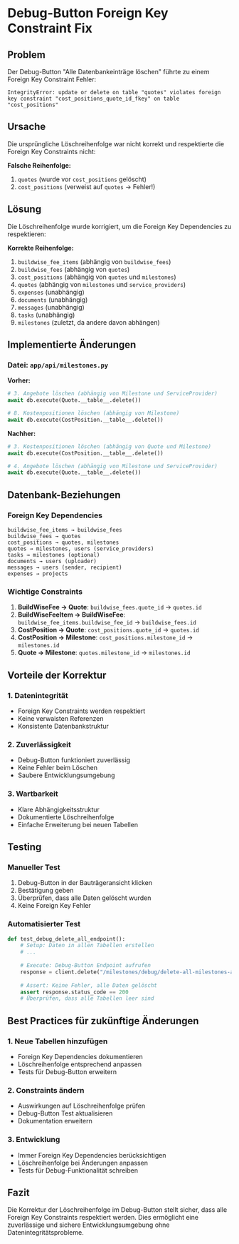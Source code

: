 # Debug-Button Foreign Key Constraint Fix

## Problem

Der Debug-Button "Alle Datenbankeinträge löschen" führte zu einem Foreign Key Constraint Fehler:

```
IntegrityError: update or delete on table "quotes" violates foreign key constraint "cost_positions_quote_id_fkey" on table "cost_positions"
```

## Ursache

Die ursprüngliche Löschreihenfolge war nicht korrekt und respektierte die Foreign Key Constraints nicht:

**Falsche Reihenfolge:**
1. `quotes` (wurde vor `cost_positions` gelöscht)
2. `cost_positions` (verweist auf `quotes` → Fehler!)

## Lösung

Die Löschreihenfolge wurde korrigiert, um die Foreign Key Dependencies zu respektieren:

**Korrekte Reihenfolge:**
1. `buildwise_fee_items` (abhängig von `buildwise_fees`)
2. `buildwise_fees` (abhängig von `quotes`)
3. `cost_positions` (abhängig von `quotes` und `milestones`)
4. `quotes` (abhängig von `milestones` und `service_providers`)
5. `expenses` (unabhängig)
6. `documents` (unabhängig)
7. `messages` (unabhängig)
8. `tasks` (unabhängig)
9. `milestones` (zuletzt, da andere davon abhängen)

## Implementierte Änderungen

### Datei: `app/api/milestones.py`

**Vorher:**
```python
# 3. Angebote löschen (abhängig von Milestone und ServiceProvider)
await db.execute(Quote.__table__.delete())

# 8. Kostenpositionen löschen (abhängig von Milestone)
await db.execute(CostPosition.__table__.delete())
```

**Nachher:**
```python
# 3. Kostenpositionen löschen (abhängig von Quote und Milestone)
await db.execute(CostPosition.__table__.delete())

# 4. Angebote löschen (abhängig von Milestone und ServiceProvider)
await db.execute(Quote.__table__.delete())
```

## Datenbank-Beziehungen

### Foreign Key Dependencies

```
buildwise_fee_items → buildwise_fees
buildwise_fees → quotes
cost_positions → quotes, milestones
quotes → milestones, users (service_providers)
tasks → milestones (optional)
documents → users (uploader)
messages → users (sender, recipient)
expenses → projects
```

### Wichtige Constraints

1. **BuildWiseFee → Quote**: `buildwise_fees.quote_id` → `quotes.id`
2. **BuildWiseFeeItem → BuildWiseFee**: `buildwise_fee_items.buildwise_fee_id` → `buildwise_fees.id`
3. **CostPosition → Quote**: `cost_positions.quote_id` → `quotes.id`
4. **CostPosition → Milestone**: `cost_positions.milestone_id` → `milestones.id`
5. **Quote → Milestone**: `quotes.milestone_id` → `milestones.id`

## Vorteile der Korrektur

### 1. Datenintegrität
- Foreign Key Constraints werden respektiert
- Keine verwaisten Referenzen
- Konsistente Datenbankstruktur

### 2. Zuverlässigkeit
- Debug-Button funktioniert zuverlässig
- Keine Fehler beim Löschen
- Saubere Entwicklungsumgebung

### 3. Wartbarkeit
- Klare Abhängigkeitsstruktur
- Dokumentierte Löschreihenfolge
- Einfache Erweiterung bei neuen Tabellen

## Testing

### Manueller Test
1. Debug-Button in der Bauträgeransicht klicken
2. Bestätigung geben
3. Überprüfen, dass alle Daten gelöscht wurden
4. Keine Foreign Key Fehler

### Automatisierter Test
```python
def test_debug_delete_all_endpoint():
    # Setup: Daten in allen Tabellen erstellen
    # ...
    
    # Execute: Debug-Button Endpoint aufrufen
    response = client.delete("/milestones/debug/delete-all-milestones-and-quotes")
    
    # Assert: Keine Fehler, alle Daten gelöscht
    assert response.status_code == 200
    # Überprüfen, dass alle Tabellen leer sind
```

## Best Practices für zukünftige Änderungen

### 1. Neue Tabellen hinzufügen
- Foreign Key Dependencies dokumentieren
- Löschreihenfolge entsprechend anpassen
- Tests für Debug-Button erweitern

### 2. Constraints ändern
- Auswirkungen auf Löschreihenfolge prüfen
- Debug-Button Test aktualisieren
- Dokumentation erweitern

### 3. Entwicklung
- Immer Foreign Key Dependencies berücksichtigen
- Löschreihenfolge bei Änderungen anpassen
- Tests für Debug-Funktionalität schreiben

## Fazit

Die Korrektur der Löschreihenfolge im Debug-Button stellt sicher, dass alle Foreign Key Constraints respektiert werden. Dies ermöglicht eine zuverlässige und sichere Entwicklungsumgebung ohne Datenintegritätsprobleme. 
